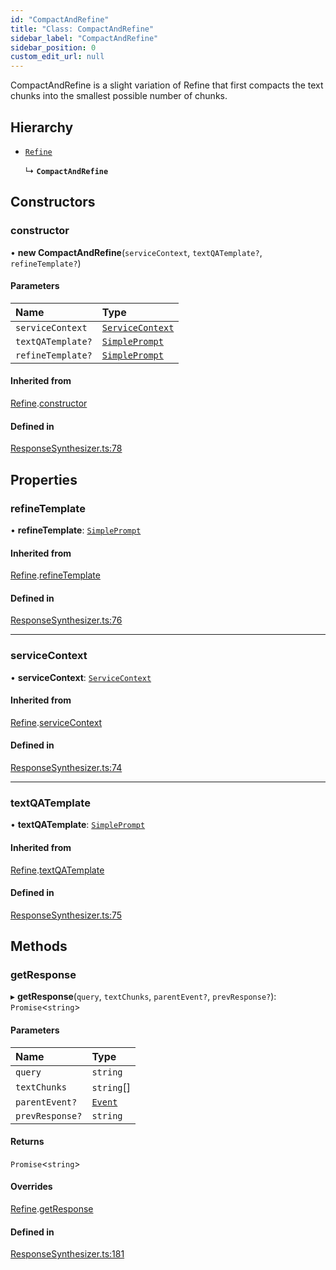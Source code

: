 ```yaml
---
id: "CompactAndRefine"
title: "Class: CompactAndRefine"
sidebar_label: "CompactAndRefine"
sidebar_position: 0
custom_edit_url: null
---
```


CompactAndRefine is a slight variation of Refine that first compacts the text chunks into the smallest possible number of chunks.

## Hierarchy

- [`Refine`](Refine.md)

  ↳ **`CompactAndRefine`**

## Constructors

### constructor

• **new CompactAndRefine**(`serviceContext`, `textQATemplate?`, `refineTemplate?`)

#### Parameters

| Name | Type |
| :------ | :------ |
| `serviceContext` | [`ServiceContext`](../interfaces/ServiceContext.md) |
| `textQATemplate?` | [`SimplePrompt`](../modules.md#simpleprompt) |
| `refineTemplate?` | [`SimplePrompt`](../modules.md#simpleprompt) |

#### Inherited from

[Refine](Refine.md).[constructor](Refine.md#constructor)

#### Defined in

[ResponseSynthesizer.ts:78](https://github.com/run-llama/LlamaIndexTS/blob/9fa6d4a/packages/core/src/ResponseSynthesizer.ts#L78)

## Properties

### refineTemplate

• **refineTemplate**: [`SimplePrompt`](../modules.md#simpleprompt)

#### Inherited from

[Refine](Refine.md).[refineTemplate](Refine.md#refinetemplate)

#### Defined in

[ResponseSynthesizer.ts:76](https://github.com/run-llama/LlamaIndexTS/blob/9fa6d4a/packages/core/src/ResponseSynthesizer.ts#L76)

___

### serviceContext

• **serviceContext**: [`ServiceContext`](../interfaces/ServiceContext.md)

#### Inherited from

[Refine](Refine.md).[serviceContext](Refine.md#servicecontext)

#### Defined in

[ResponseSynthesizer.ts:74](https://github.com/run-llama/LlamaIndexTS/blob/9fa6d4a/packages/core/src/ResponseSynthesizer.ts#L74)

___

### textQATemplate

• **textQATemplate**: [`SimplePrompt`](../modules.md#simpleprompt)

#### Inherited from

[Refine](Refine.md).[textQATemplate](Refine.md#textqatemplate)

#### Defined in

[ResponseSynthesizer.ts:75](https://github.com/run-llama/LlamaIndexTS/blob/9fa6d4a/packages/core/src/ResponseSynthesizer.ts#L75)

## Methods

### getResponse

▸ **getResponse**(`query`, `textChunks`, `parentEvent?`, `prevResponse?`): `Promise`<`string`\>

#### Parameters

| Name | Type |
| :------ | :------ |
| `query` | `string` |
| `textChunks` | `string`[] |
| `parentEvent?` | [`Event`](../interfaces/Event.md) |
| `prevResponse?` | `string` |

#### Returns

`Promise`<`string`\>

#### Overrides

[Refine](Refine.md).[getResponse](Refine.md#getresponse)

#### Defined in

[ResponseSynthesizer.ts:181](https://github.com/run-llama/LlamaIndexTS/blob/9fa6d4a/packages/core/src/ResponseSynthesizer.ts#L181)
